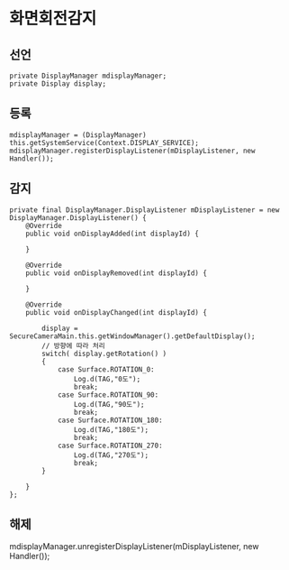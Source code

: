 화면회전감지
===
선언
---
    private DisplayManager mdisplayManager;
    private Display display;
    
등록
---
    mdisplayManager = (DisplayManager) this.getSystemService(Context.DISPLAY_SERVICE);
    mdisplayManager.registerDisplayListener(mDisplayListener, new Handler()); 
    
감지
---
    private final DisplayManager.DisplayListener mDisplayListener = new DisplayManager.DisplayListener() {
		@Override
		public void onDisplayAdded(int displayId) {

		}

		@Override
		public void onDisplayRemoved(int displayId) {

		}

		@Override
		public void onDisplayChanged(int displayId) {

			display = SecureCameraMain.this.getWindowManager().getDefaultDisplay();
			// 방향에 따라 처리
			switch( display.getRotation() )
			{
				case Surface.ROTATION_0:
					Log.d(TAG,"0도");
					break;
				case Surface.ROTATION_90:
					Log.d(TAG,"90도");
					break;
				case Surface.ROTATION_180:
					Log.d(TAG,"180도");
					break;
				case Surface.ROTATION_270:
					Log.d(TAG,"270도");
					break;
			}

		}
	};
  
해제
---
mdisplayManager.unregisterDisplayListener(mDisplayListener, new Handler()); 
